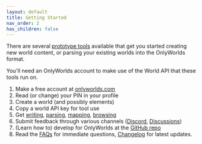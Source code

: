 ```yaml
---
layout: default
title: Getting Started
nav_order: 2
has_children: false
---
```



There are several [prototype tools](../tool-directory/) available that get you started creating new world content, or parsing your existing worlds into the OnlyWorlds format.

You'll need an OnlyWorlds account to make use of the World API that these tools run on.

1. Make a free account at [onlyworlds.com](https://onlyworlds.com)
2. Read (or change) your PIN in your profile
2. Create a world (and possibly elements)
3. Copy a world API key for tool use
4. Get [writing](https://onlyworlds.com/write_tool/), [parsing](https://onlyworlds.com/parse_tool/), [mapping](https://onlyworlds.com/map_tool/), [browsing](https://onlyworlds.github.com/browse_tool/)
5. Submit feedback through various channels ([Discord](https://discord.gg/twCjqvVBwb), [Discussions](https://github.com/OnlyWorlds/OnlyWorlds/discussions))
6. (Learn how to) develop for OnlyWorlds at the [GitHub repo](https://github.com/OnlyWorlds/OnlyWorlds) 
7. Read the [FAQs](../faq/) for immediate questions, [Changelog](./changelog/) for latest updates.
